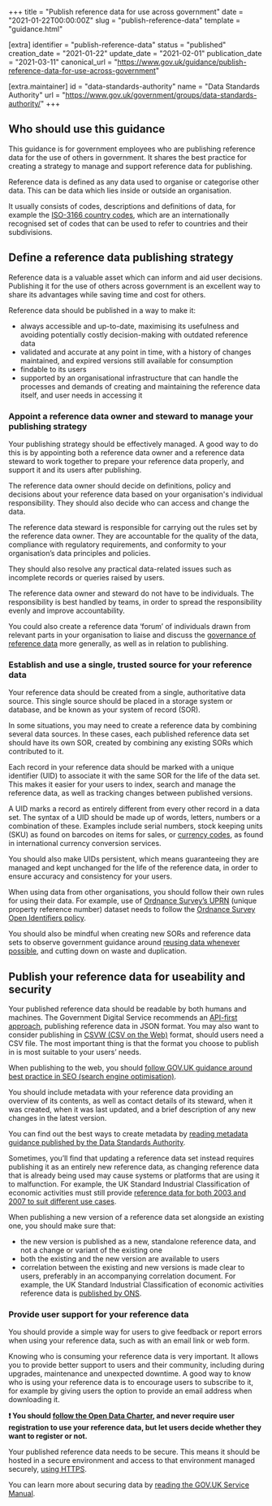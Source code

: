 +++
title = "Publish reference data for use across government"
date = "2021-01-22T00:00:00Z"
slug = "publish-reference-data"
template = "guidance.html"

[extra]
identifier = "publish-reference-data"
status = "published"
creation_date = "2021-01-22"
update_date = "2021-02-01"
publication_date = "2021-03-11"
canonical_url = "https://www.gov.uk/guidance/publish-reference-data-for-use-across-government"

[extra.maintainer]
id = "data-standards-authority"
name = "Data Standards Authority"
url = "https://www.gov.uk/government/groups/data-standards-authority/"
+++
## Who should use this guidance

This guidance is for government employees who are publishing reference data for the use of others in government. It shares the best practice for creating a strategy to manage and support reference data for publishing.

Reference data is defined as any data used to organise or categorise other data. This can be data which lies inside or outside an organisation.

It usually consists of codes, descriptions and definitions of data, for example the [ISO-3166 country codes], which are an internationally recognised set of codes that can be used to refer to countries and their subdivisions.

## Define a reference data publishing strategy

Reference data is a valuable asset which can inform and aid user decisions. Publishing it for the use of others across government is an excellent way to share its advantages while saving time and cost for others.

Reference data should be published in a way to make it:

* always accessible and up-to-date, maximising its usefulness and avoiding potentially costly decision-making with outdated reference data
* validated and accurate at any point in time, with a history of changes maintained, and expired versions still available for consumption
* findable to its users
* supported by an organisational infrastructure that can handle the processes and demands of creating and maintaining the reference data itself, and user needs in accessing it

### Appoint a reference data owner and steward to manage your publishing strategy

Your publishing strategy should be effectively managed. A good way to do this is by appointing both a reference data owner and a reference data steward to work together to prepare your reference data properly, and support it and its users after publishing.

The reference data owner should decide on definitions, policy and decisions about your reference data based on your organisation's individual responsibility. They should also decide who can access and change the data.

The reference data steward is responsible for carrying out the rules set by the reference data owner. They are accountable for the quality of the data, compliance with regulatory requirements, and conformity to your organisation’s data principles and policies.

They should also resolve any practical data-related issues such as incomplete records or queries raised by users.

The reference data owner and steward do not have to be individuals. The responsibility is best handled by teams, in order to spread the responsibility evenly and improve accountability.

You could also create a reference data ‘forum’ of individuals drawn from relevant parts in your organisation to liaise and discuss the [<u>governance of reference data</u>] more generally, as well as in relation to publishing.

### Establish and use a single, trusted source for your reference data

Your reference data should be created from a single, authoritative data source. This single source should be placed in a storage system or database, and be known as your system of record (SOR).

In some situations, you may need to create a reference data by combining several data sources. In these cases, each published reference data set should have its own SOR, created by combining any existing SORs which contributed to it.

Each record in your reference data should be marked with a unique identifier (UID) to associate it with the same SOR for the life of the data set. This makes it easier for your users to index, search and manage the reference data, as well as tracking changes between published versions.

A UID marks a record as entirely different from every other record in a data set. The syntax of a UID should be made up of words, letters, numbers or a combination of these. Examples include serial numbers, stock keeping units (SKU) as found on barcodes on items for sales, or [currency codes], as found in international currency conversion services.

You should also make UIDs persistent, which means guaranteeing they are managed and kept unchanged for the life of the reference data, in order to ensure accuracy and consistency for your users.

When using data from other organisations, you should follow their own rules for using their data. For example, use of [Ordnance Survey’s UPRN] (unique property reference number) dataset needs to follow the
[Ordnance Survey Open Identifiers policy].

You should also be mindful when creating new SORs and reference data sets to observe government guidance around [reusing data whenever possible], and cutting down on waste and duplication.

## Publish your reference data for useability and security

Your published reference data should be readable by both humans and machines. The Government Digital Service recommends an [API-first approach], publishing reference data in JSON format. You may also want to consider publishing in [CSVW (CSV on the Web)] format, should users need a CSV file. The most important thing is that the format you choose to publish in is most suitable to your users’ needs.

When publishing to the web, you should [follow GOV.UK guidance around best practice in SEO (search engine optimisation)].

You should include metadata with your reference data providing an overview of its contents, as well as contact details of its steward, when it was created, when it was last updated, and a brief description of any new changes in the latest version.

You can find out the best ways to create metadata by [reading metadata guidance published by the Data Standards Authority].

Sometimes, you’ll find that updating a reference data set instead requires publishing it as an entirely new reference data, as changing reference data that is already being used may cause systems or platforms that are using it to malfunction. For example, the UK Standard Industrial Classification of economic activities must still provide [reference data for both 2003 and 2007 to suit different use cases].

When publishing a new version of a reference data set alongside an existing one, you should make sure that:

* the new version is published as a new, standalone reference data, and not a change or variant of the existing one
* both the existing and the new version are available to users
* correlation between the existing and new versions is made clear to users, preferably in an accompanying correlation document. For example, the UK Standard Industrial Classification of economic activities reference data is [published by ONS].

### Provide user support for your reference data

You should provide a simple way for users to give feedback or report errors when using your reference data, such as with an email link or web form.

Knowing who is consuming your reference data is very important. It allows you to provide better support to users and their community, including during upgrades, maintenance and unexpected downtime. A good way to know who is using your reference data is to encourage users to subscribe to it, for example by giving users the option to provide an email address when downloading it.

**:exclamation: You should [follow the Open Data Charter], and never require user registration to use your reference data, but let users decide whether they want to register or not.**

Your published reference data needs to be secure. This means it should be hosted in a secure environment and access to that environment managed
securely, [using HTTPS].

You can learn more about securing data by [reading the GOV.UK Service Manual].



[ISO-3166 country codes]: https://www.iso.org/iso-3166-country-codes.html
[<u>governance of reference data</u>]: https://www.dataversity.net/what-is-data-governance/
[currency codes]: https://www.iso.org/iso-4217-currency-codes.html
[Ordnance Survey’s UPRN]: https://www.ordnancesurvey.co.uk/business-government/products/open-uprn
[Ordnance Survey Open Identifiers policy]: https://www.ordnancesurvey.co.uk/business-government/tools-support/open-mastermap-programme/open-id-policy
[reusing data whenever possible]: https://www.gov.uk/guidance/manage-your-data-for-access-and-reuse
[API-first approach]: https://www.gov.uk/government/collections/api-design-guidance
[CSVW (CSV on the Web)]: https://www.w3.org/TR/tabular-data-primer/
[follow GOV.UK guidance around best practice in SEO (search engine optimisation)]: https://www.gov.uk/government/publications/search-engine-optimisation-for-publishers-best-practice-guide/search-engine-optimisation-seo-for-data-publishers-best-practice-guide
[reading metadata guidance published by the Data Standards Authority]: https://www.gov.uk/guidance/record-information-about-data-sets-you-share-with-others#metadata-you-should-record
[reference data for both 2003 and 2007 to suit different use cases]: https://www.ons.gov.uk/methodology/classificationsandstandards/ukstandardindustrialclassificationofeconomicactivities/
[published by ONS]: https://www.ons.gov.uk/methodology/classificationsandstandards/ukstandardindustrialclassificationofeconomicactivities/uksic2007
[follow the Open Data Charter]: https://www.gov.uk/government/publications/open-data-charter
[using HTTPS]: https://www.gov.uk/service-manual/technology/using-https
[reading the GOV.UK Service Manual]: https://www.gov.uk/service-manual/technology/securing-your-information